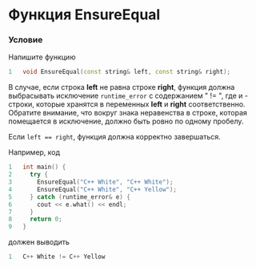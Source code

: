 # Функция EnsureEqual

### Условие
 
Напишите функцию 

```c++
1   void EnsureEqual(const string& left, const string& right);
```

В случае, если строка **left** не равна строке **right**, функция должна выбрасывать исключение `runtime_error` с содержанием "<l> != <r>", где <l> и <r> - строки, которые хранятся в переменных **left** и **right** соответственно. Обратите внимание, что вокруг знака неравенства в строке, которая помещается в исключение, должно быть ровно по одному пробелу.

Если `left == right`, функция должна корректно завершаться.

Например, код

```c++
1   int main() {
2     try {
3       EnsureEqual("C++ White", "C++ White");
4       EnsureEqual("C++ White", "C++ Yellow");
5     } catch (runtime_error& e) {
6       cout << e.what() << endl;
7     }
8     return 0;
9   }
```

должен выводить

```objectivec
1   C++ White != C++ Yellow
```